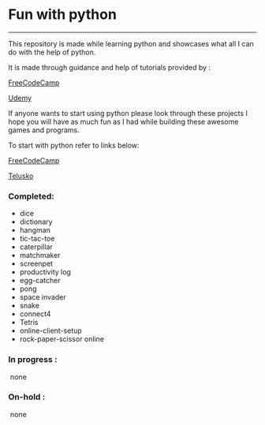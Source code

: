 # Fun with python

___

This repository is made while learning python and showcases what all I can do with the help of python.

It is made through guidance and help of tutorials provided by :

[FreeCodeCamp](https://www.youtube.com/watch?v=XGf2GcyHPhc)

[Udemy](https://www.udemy.com/course/python-complete-bootcamp-2019-learn-by-applying-knowledge/learn/lecture/15877302?start=0#overview) 

If anyone wants to start using python please look through these projects I hope you will have as much fun as I had while building these awesome games and programs.

To start with python refer to links below:

[FreeCodeCamp](https://www.youtube.com/watch?v=rfscVS0vtbw&t=2s)

[Telusko](https://www.youtube.com/playlist?list=PLsyeobzWxl7poL9JTVyndKe62ieoN-MZ3)

### Completed:

- dice
- dictionary
- hangman
- tic-tac-toe
- caterpillar
- matchmaker
- screenpet
- productivity log
- egg-catcher
- pong
- space invader
- snake
- connect4
- Tetris
- online-client-setup
- rock-paper-scissor online

### In progress :

​	none

### On-hold :

​	none
